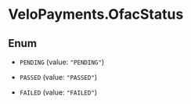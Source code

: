 # VeloPayments.OfacStatus

## Enum


* `PENDING` (value: `"PENDING"`)

* `PASSED` (value: `"PASSED"`)

* `FAILED` (value: `"FAILED"`)


